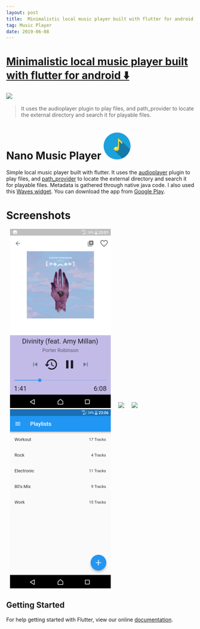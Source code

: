 ```yaml
---
layout: post
title:  Minimalistic local music player built with flutter for android
tag: Music Player
date: 2019-06-08
---
```


# [Minimalistic local music player built with flutter for android ️⬇️ ](http://github.com/janhrastnik/flutter-music-player)  

![](https://flutterawesome.com/content/images/2019/05/Nano-Music-Player.jpg)
 
> It uses the audioplayer plugin to play files, and path_provider to locate the external directory and search it for playable files.

 
# Nano Music Player ![alt text](https://raw.githubusercontent.com/janhrastnik/flutter-music-player/master/android/app/src/main/res/mipmap-hdpi/icon.png)

Simple local music player built with flutter. It uses the [audioplayer](https://pub.dartlang.org/packages/audioplayer#-readme-tab-) plugin to play files, and [path_provider](https://pub.dartlang.org/packages/path_provider#-readme-tab-) to locate the external directory and search it for playable files. Metadata is gathered through native java code. I also used this [Waves widget](https://github.com/i-protoss/wave). You can download the app from [Google Play](https://play.google.com/store/apps/details?id=janhrastnik.musicplayer2).

# Screenshots
<img src="https://raw.githubusercontent.com/janhrastnik/flutter-music-player/master/screenshots/1.png" height="480px" hspace="10"/><img src="screenshots/2.png" height="480px" hspace="10"/><img src="screenshots/3.png" height="480px" hspace="10"/>
<img src="https://raw.githubusercontent.com/janhrastnik/flutter-music-player/master/screenshots/3.png" height="480px" hspace="10"    />

## Getting Started

For help getting started with Flutter, view our online
[documentation](https://flutter.io/).

